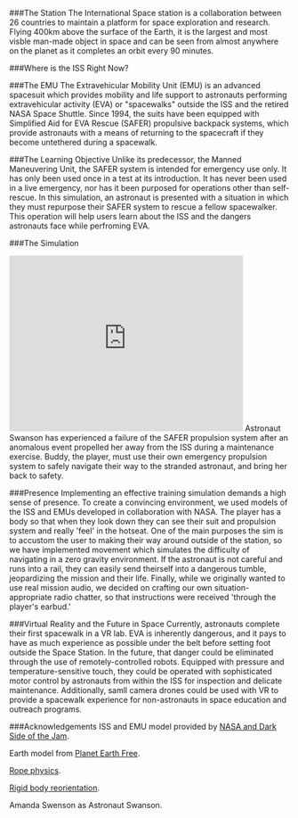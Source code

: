 ###The Station
The International Space station is a collaboration between 26 countries to maintain a platform for space exploration and research. Flying 400km above the surface of the Earth, it is the largest and most visble man-made object in space and can be seen from almost anywhere on the planet as it completes an orbit every 90 minutes.

###Where is the ISS Right Now?
<script type="text/javascript" src="http://www.satflare.com/export/xvsft.asp?k=1&q=25544&w=500&h=300&z=2"></script>

###The EMU
The Extravehicular Mobility Unit (EMU) is an advanced spacesuit which provides mobility and life support to astronauts performing extravehicular activity (EVA) or "spacewalks" outside the ISS and the retired NASA Space Shuttle. Since 1994, the suits have been equipped with Simplified Aid for EVA Rescue (SAFER) propulsive backpack systems, which provide astronauts with a means of returning to the spacecraft if they become untethered during a spacewalk. 

###The Learning Objective
Unlike its predecessor, the Manned Maneuvering Unit, the SAFER system is intended for emergency use only. It has only been used once in a test at its introduction. It has never been used in a live emergency, nor has it been purposed for operations other than self-rescue. In this simulation, an astronaut is presented with a situation in which they must repurpose their SAFER system to rescue a fellow spacewalker. This operation will help users learn about the ISS and the dangers astronauts face while perfroming EVA.

###The Simulation
<iframe width="420" height="315" src="https://www.youtube.com/embed/VDDnuZAL9ps" frameborder="0" allowfullscreen></iframe>
Astronaut Swanson has experienced a failure of the SAFER propulsion system after an anomalous event propelled her away from the ISS during a maintenance exercise. Buddy, the player, must use their own emergency propulsion system to safely navigate their way to the stranded astronaut, and bring her back to safety.

###Presence
Implementing an effective training simulation demands a high sense of presence. To create a convincing environment, we used models of the ISS and EMUs developed in collaboration with NASA. The player has a body so that when they look down they can see their suit and propulsion system and really 'feel' in the hotseat. One of the main purposes the sim is to accustom the user to making their way around outside of the station, so we have implemented movement which simulates the difficulty of navigating in a zero gravity environment. If the astronaut is not careful and runs into a rail, they can easily send theirself into a dangerous tumble, jeopardizing the mission and their life. Finally, while we originally wanted to use real mission audio, we decided on crafting our own situation-appropriate radio chatter, so that instructions were received 'through the player's earbud.'

###Virtual Reality and the Future in Space
Currently, astronauts complete their first spacewalk in a VR lab. EVA is inherently dangerous, and it pays to have as much experience as possible under the belt before setting foot outside the Space Station. In the future, that danger could be eliminated through the use of remotely-controlled robots. Equipped with pressure and temperature-sensitive touch, they could be operated with sophisticated motor control by astronauts from within the ISS for inspection and delicate maintenance. Additionally, samll camera drones could be used with VR to provide a spacewalk experience for non-astronauts in space education and outreach programs.

###Acknowledgements
ISS and EMU model provided by [NASA and Dark Side of the Jam](https://www.assetstore.unity3d.com/en/#!/content/756).

Earth model from [Planet Earth Free](https://www.assetstore.unity3d.com/en/#!/content/23399).

[Rope physics](http://wiki.unity3d.com/index.php/3D_Physics_Based_Rope).

[Rigid body reorientation](http://answers.unity3d.com/questions/417920/how-to-make-a-rigidbody-rotate-towards-an-object-u.html).

Amanda Swenson as Astronaut Swanson.


